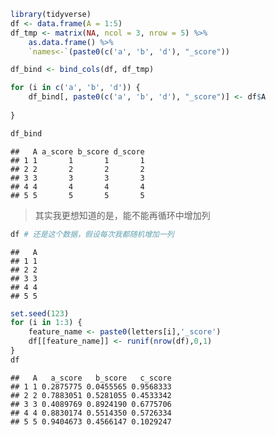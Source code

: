 
``` r
library(tidyverse)
df <- data.frame(A = 1:5)
df_tmp <- matrix(NA, ncol = 3, nrow = 5) %>%
    as.data.frame() %>%
    `names<-`(paste0(c('a', 'b', 'd'), "_score"))

df_bind <- bind_cols(df, df_tmp)

for (i in c('a', 'b', 'd')) {
    df_bind[, paste0(c('a', 'b', 'd'), "_score")] <- df$A
    
}

df_bind
```

    ##   A a_score b_score d_score
    ## 1 1       1       1       1
    ## 2 2       2       2       2
    ## 3 3       3       3       3
    ## 4 4       4       4       4
    ## 5 5       5       5       5

> 其实我更想知道的是，能不能再循环中增加列

``` r
df # 还是这个数据，假设每次我都随机增加一列
```

    ##   A
    ## 1 1
    ## 2 2
    ## 3 3
    ## 4 4
    ## 5 5

``` r
set.seed(123)
for (i in 1:3) {
    feature_name <- paste0(letters[i],'_score')
    df[[feature_name]] <- runif(nrow(df),0,1)
}
df
```

    ##   A   a_score   b_score   c_score
    ## 1 1 0.2875775 0.0455565 0.9568333
    ## 2 2 0.7883051 0.5281055 0.4533342
    ## 3 3 0.4089769 0.8924190 0.6775706
    ## 4 4 0.8830174 0.5514350 0.5726334
    ## 5 5 0.9404673 0.4566147 0.1029247
